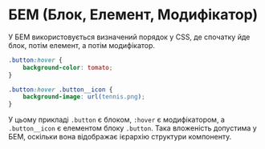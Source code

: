 # БЕМ (Блок, Елемент, Модифікатор)

У БЕМ використовується визначений порядок у CSS, де спочатку йде блок, потім елемент, а потім модифікатор.

```css
.button:hover {
    background-color: tomato;
}

.button:hover .button__icon {
    background-image: url(tennis.png);
}
```

У цьому прикладі `.button` є блоком, `:hover` є модифікатором, а `.button__icon` є елементом блоку `.button`. Така вложеність допустима у БЕМ, оскільки вона відображає ієрархію структури компоненту.
